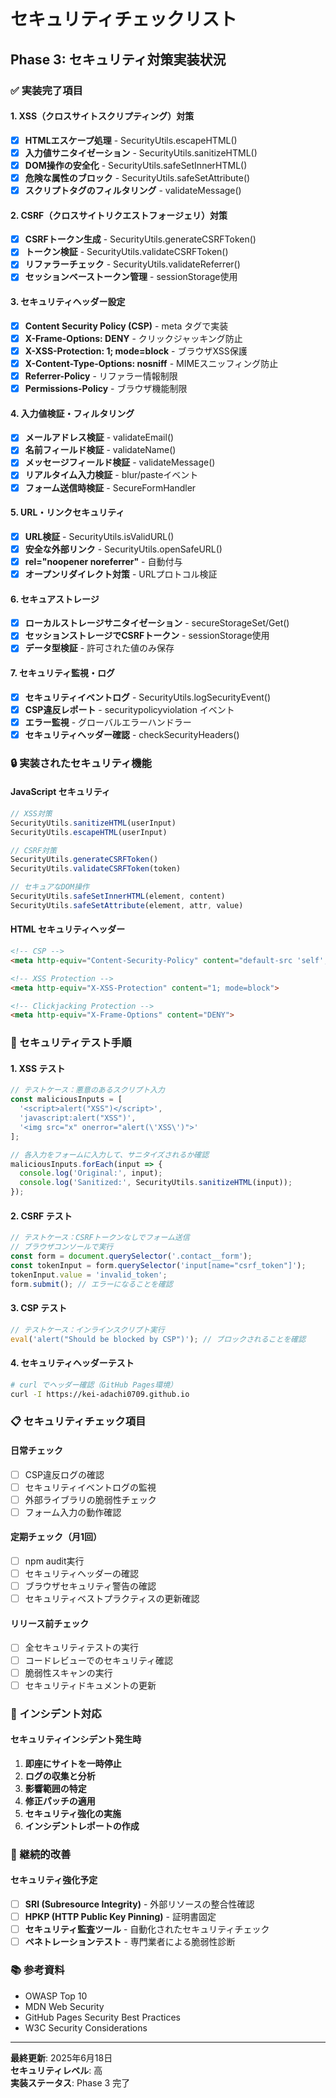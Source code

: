 # セキュリティチェックリスト

## Phase 3: セキュリティ対策実装状況

### ✅ 実装完了項目

#### 1. XSS（クロスサイトスクリプティング）対策
- [x] **HTMLエスケープ処理** - SecurityUtils.escapeHTML()
- [x] **入力値サニタイゼーション** - SecurityUtils.sanitizeHTML()
- [x] **DOM操作の安全化** - SecurityUtils.safeSetInnerHTML()
- [x] **危険な属性のブロック** - SecurityUtils.safeSetAttribute()
- [x] **スクリプトタグのフィルタリング** - validateMessage()

#### 2. CSRF（クロスサイトリクエストフォージェリ）対策
- [x] **CSRFトークン生成** - SecurityUtils.generateCSRFToken()
- [x] **トークン検証** - SecurityUtils.validateCSRFToken()
- [x] **リファラーチェック** - SecurityUtils.validateReferrer()
- [x] **セッションベーストークン管理** - sessionStorage使用

#### 3. セキュリティヘッダー設定
- [x] **Content Security Policy (CSP)** - meta タグで実装
- [x] **X-Frame-Options: DENY** - クリックジャッキング防止
- [x] **X-XSS-Protection: 1; mode=block** - ブラウザXSS保護
- [x] **X-Content-Type-Options: nosniff** - MIMEスニッフィング防止
- [x] **Referrer-Policy** - リファラー情報制限
- [x] **Permissions-Policy** - ブラウザ機能制限

#### 4. 入力値検証・フィルタリング
- [x] **メールアドレス検証** - validateEmail()
- [x] **名前フィールド検証** - validateName()
- [x] **メッセージフィールド検証** - validateMessage()
- [x] **リアルタイム入力検証** - blur/pasteイベント
- [x] **フォーム送信時検証** - SecureFormHandler

#### 5. URL・リンクセキュリティ
- [x] **URL検証** - SecurityUtils.isValidURL()
- [x] **安全な外部リンク** - SecurityUtils.openSafeURL()
- [x] **rel="noopener noreferrer"** - 自動付与
- [x] **オープンリダイレクト対策** - URLプロトコル検証

#### 6. セキュアストレージ
- [x] **ローカルストレージサニタイゼーション** - secureStorageSet/Get()
- [x] **セッションストレージでCSRFトークン** - sessionStorage使用
- [x] **データ型検証** - 許可された値のみ保存

#### 7. セキュリティ監視・ログ
- [x] **セキュリティイベントログ** - SecurityUtils.logSecurityEvent()
- [x] **CSP違反レポート** - securitypolicyviolation イベント
- [x] **エラー監視** - グローバルエラーハンドラー
- [x] **セキュリティヘッダー確認** - checkSecurityHeaders()

### 🔒 実装されたセキュリティ機能

#### JavaScript セキュリティ
```javascript
// XSS対策
SecurityUtils.sanitizeHTML(userInput)
SecurityUtils.escapeHTML(userInput)

// CSRF対策
SecurityUtils.generateCSRFToken()
SecurityUtils.validateCSRFToken(token)

// セキュアなDOM操作
SecurityUtils.safeSetInnerHTML(element, content)
SecurityUtils.safeSetAttribute(element, attr, value)
```

#### HTML セキュリティヘッダー
```html
<!-- CSP -->
<meta http-equiv="Content-Security-Policy" content="default-src 'self'; ...">

<!-- XSS Protection -->
<meta http-equiv="X-XSS-Protection" content="1; mode=block">

<!-- Clickjacking Protection -->
<meta http-equiv="X-Frame-Options" content="DENY">
```

### 🧪 セキュリティテスト手順

#### 1. XSS テスト
```javascript
// テストケース：悪意のあるスクリプト入力
const maliciousInputs = [
  '<script>alert("XSS")</script>',
  'javascript:alert("XSS")',
  '<img src="x" onerror="alert(\'XSS\')">'
];

// 各入力をフォームに入力して、サニタイズされるか確認
maliciousInputs.forEach(input => {
  console.log('Original:', input);
  console.log('Sanitized:', SecurityUtils.sanitizeHTML(input));
});
```

#### 2. CSRF テスト
```javascript
// テストケース：CSRFトークンなしでフォーム送信
// ブラウザコンソールで実行
const form = document.querySelector('.contact__form');
const tokenInput = form.querySelector('input[name="csrf_token"]');
tokenInput.value = 'invalid_token';
form.submit(); // エラーになることを確認
```

#### 3. CSP テスト
```javascript
// テストケース：インラインスクリプト実行
eval('alert("Should be blocked by CSP")'); // ブロックされることを確認
```

#### 4. セキュリティヘッダーテスト
```bash
# curl でヘッダー確認（GitHub Pages環境）
curl -I https://kei-adachi0709.github.io
```

### 📋 セキュリティチェック項目

#### 日常チェック
- [ ] CSP違反ログの確認
- [ ] セキュリティイベントログの監視
- [ ] 外部ライブラリの脆弱性チェック
- [ ] フォーム入力の動作確認

#### 定期チェック（月1回）
- [ ] npm audit実行
- [ ] セキュリティヘッダーの確認
- [ ] ブラウザセキュリティ警告の確認
- [ ] セキュリティベストプラクティスの更新確認

#### リリース前チェック
- [ ] 全セキュリティテストの実行
- [ ] コードレビューでのセキュリティ確認
- [ ] 脆弱性スキャンの実行
- [ ] セキュリティドキュメントの更新

### 🚨 インシデント対応

#### セキュリティインシデント発生時
1. **即座にサイトを一時停止**
2. **ログの収集と分析**
3. **影響範囲の特定**
4. **修正パッチの適用**
5. **セキュリティ強化の実施**
6. **インシデントレポートの作成**

### 🔄 継続的改善

#### セキュリティ強化予定
- [ ] **SRI (Subresource Integrity)** - 外部リソースの整合性確認
- [ ] **HPKP (HTTP Public Key Pinning)** - 証明書固定
- [ ] **セキュリティ監査ツール** - 自動化されたセキュリティチェック
- [ ] **ペネトレーションテスト** - 専門業者による脆弱性診断

### 📚 参考資料
- OWASP Top 10
- MDN Web Security
- GitHub Pages Security Best Practices
- W3C Security Considerations

---

**最終更新**: 2025年6月18日  
**セキュリティレベル**: 高  
**実装ステータス**: Phase 3 完了
